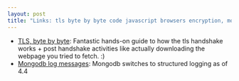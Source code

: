 ```yaml
---
layout: post
title: "Links: tls byte by byte code javascript browsers encryption, mongodb structured logging jq"
---
```


* [TLS, byte by byte](https://subtls.pages.dev/): Fantastic hands-on guide to how the tls handshake works + post handshake activities like actually downloading the webpage you tried to fetch. :)
* [Mongodb log messages](https://www.mongodb.com/docs/manual/reference/log-messages/#std-label-log-message-json-output-format): Mongodb switches to structured logging as of 4.4